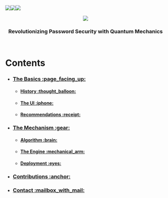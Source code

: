 
<div align = "center" style = "display:flex; flex-direction:row;">
  <img src = "https://img.shields.io/github/license/ranveerchaudhary/Mercurial?style=for-the-badge">
  <img src = "https://img.shields.io/github/issues/ranveerchaudhary/Mercurial?style=for-the-badge">
  <img src = "https://img.shields.io/github/issues-pr/ranveerchaudhary/Mercurial?style=for-the-badge">
</div>

<div align = "center">
  <br>
  <img src="https://capsule-render.vercel.app/api?type=venom&height=210&text=Cipher&fontSize=160&color=0:240e68,100:ccc1e7&stroke=ffffff&fontColor=ffffff"/>
</div>

<h3 align = "center" >Revolutionizing Password Security with Quantum Mechanics</h3>

<br>

# Contents

<div >
  <ul>
    <li>
    <h3><a href = "#basics">The Basics :page_facing_up:</a></h3>
    <ul>
      <li>
        <h4><a href = "#history">History :thought_balloon:</a></h4>
      </li>
      <li>
        <h4><a href = "#ui">The UI :iphone:</a></h4>
      </li>
      <li>
        <h4><a href = "#recommendations">Recommendations :receipt:</a></h4>
      </li>
    </ul>
    </li>
    <li>
      <h3><a href = "#mechanism">The Mechanism :gear:</a></h3>
      <ul>
      <li>
        <h4><a href = "#algorithm">Algorithm :brain:</a></h4>
      </li>
      <li>
        <h4><a href = "#engine">The Engine :mechanical_arm:</a></h4>
      </li>
      <li>
        <h4><a href = "#deployment">Deployment :eyes:</a></h4>
      </li>
    </ul>
    </li>
    <li>
      <h3><a href = "#contributions">Contributions :anchor:</a></h3>
    </li>
    <li>
      <h3><a href = "#contact">Contact :mailbox_with_mail:<a/></h3>
    </li>
  </ul>
</div>
